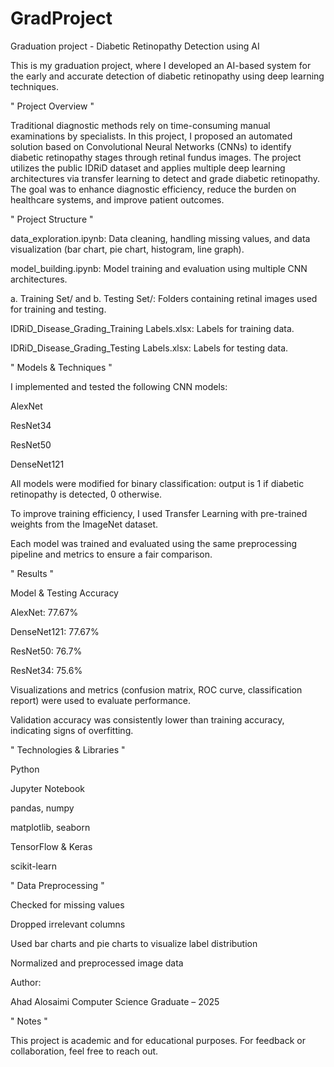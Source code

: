 # GradProject
Graduation project - Diabetic Retinopathy Detection using AI 

This is my graduation project, where I developed an AI-based system for the early and accurate detection of diabetic retinopathy using deep learning techniques.

" Project Overview "

Traditional diagnostic methods rely on time-consuming manual examinations by specialists. In this project, I proposed an automated solution based on Convolutional Neural Networks (CNNs) to identify diabetic retinopathy stages through retinal fundus images.
The project utilizes the public IDRiD dataset and applies multiple deep learning architectures via transfer learning to detect and grade diabetic retinopathy. The goal was to enhance diagnostic efficiency, reduce the burden on healthcare systems, and improve patient outcomes.

" Project Structure "

data_exploration.ipynb: Data cleaning, handling missing values, and data visualization (bar chart, pie chart, histogram, line graph).

model_building.ipynb: Model training and evaluation using multiple CNN architectures.

a. Training Set/ and b. Testing Set/: Folders containing retinal images used for training and testing.

IDRiD_Disease_Grading_Training Labels.xlsx: Labels for training data.

IDRiD_Disease_Grading_Testing Labels.xlsx: Labels for testing data.

" Models & Techniques "

I implemented and tested the following CNN models:

AlexNet

ResNet34

ResNet50

DenseNet121

All models were modified for binary classification: output is 1 if diabetic retinopathy is detected, 0 otherwise.

To improve training efficiency, I used Transfer Learning with pre-trained weights from the ImageNet dataset.

Each model was trained and evaluated using the same preprocessing pipeline and metrics to ensure a fair comparison.

" Results "

Model & Testing Accuracy

AlexNet: 77.67%

DenseNet121: 77.67%

ResNet50: 76.7%

ResNet34: 75.6%

Visualizations and metrics (confusion matrix, ROC curve, classification report) were used to evaluate performance.

Validation accuracy was consistently lower than training accuracy, indicating signs of overfitting.

" Technologies & Libraries "

Python

Jupyter Notebook

pandas, numpy

matplotlib, seaborn

TensorFlow & Keras

scikit-learn

" Data Preprocessing "

Checked for missing values

Dropped irrelevant columns

Used bar charts and pie charts to visualize label distribution

Normalized and preprocessed image data

Author:

Ahad Alosaimi
Computer Science Graduate – 2025

" Notes "

This project is academic and for educational purposes. For feedback or collaboration, feel free to reach out.



